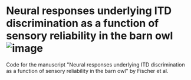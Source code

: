 # Neural responses underlying ITD discrimination as a function of sensory reliability in the barn owl![image](https://github.com/user-attachments/assets/c5a58b20-6581-4350-abff-c7f6af80b55b)

Code for the manuscript "Neural responses underlying ITD discrimination as a function of sensory reliability in the barn owl" by Fischer et al.

